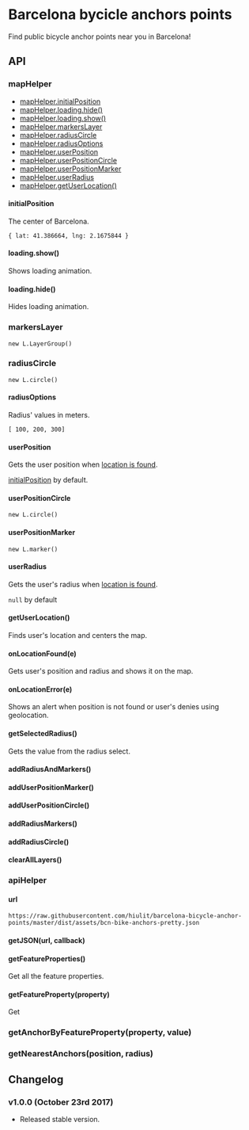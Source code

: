 # Barcelona bycicle anchors points

Find public bicycle anchor points near you in Barcelona!

## API

### mapHelper

* [mapHelper.initialPosition](#initialposition)
* [mapHelper.loading.hide()](#)
* [mapHelper.loading.show()](#)
* [mapHelper.markersLayer](#markerslayer)
* [mapHelper.radiusCircle](#radiuscircle)
* [mapHelper.radiusOptions](#radiusoptions)
* [mapHelper.userPosition](#userposition)
* [mapHelper.userPositionCircle](#userpositioncircle)
* [mapHelper.userPositionMarker](#userpositionmarker)
* [mapHelper.userRadius](#userradius)
* [mapHelper.getUserLocation()](#getuserlocation)

#### initialPosition

The center of Barcelona.

`{ lat: 41.386664, lng: 2.1675844 }`

#### loading.show()

Shows loading animation.

#### loading.hide()

Hides loading animation.

### markersLayer

`new L.LayerGroup()`

### radiusCircle

`new L.circle()`

#### radiusOptions

Radius' values in meters.

`[ 100, 200, 300]`

#### userPosition

Gets the user position when [location is found](#onlocationfound).

[initialPosition](#initialposition) by default.

#### userPositionCircle

`new L.circle()`

#### userPositionMarker

`new L.marker()`

#### userRadius

Gets the user's radius when [location is found](#onlocationfound).

`null` by default

#### getUserLocation()

Finds user's location and centers the map.

#### onLocationFound(e)

Gets user's position and radius and shows it on the map.

#### onLocationError(e)

Shows an alert when position is not found or user's denies using geolocation.

#### getSelectedRadius()

Gets the value from the radius select.

#### addRadiusAndMarkers()

#### addUserPositionMarker()

#### addUserPositionCircle()

#### addRadiusMarkers()

#### addRadiusCircle()

#### clearAllLayers()

### apiHelper

#### url

`https://raw.githubusercontent.com/hiulit/barcelona-bicycle-anchor-points/master/dist/assets/bcn-bike-anchors-pretty.json`

#### getJSON(url, callback)

#### getFeatureProperties()

Get all the feature properties.

#### getFeatureProperty(property)

Get

### getAnchorByFeatureProperty(property, value)

### getNearestAnchors(position, radius)

## Changelog

### v1.0.0 (October 23rd 2017)

* Released stable version.
